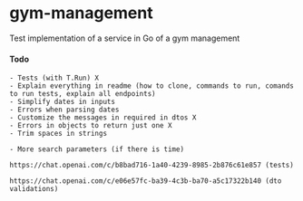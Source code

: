 # gym-management

Test implementation of a service in Go of a gym management

#### Todo

    - Tests (with T.Run) X
    - Explain everything in readme (how to clone, commands to run, comands to run tests, explain all endpoints)
    - Simplify dates in inputs
    - Errors when parsing dates
    - Customize the messages in required in dtos X
    - Errors in objects to return just one X
    - Trim spaces in strings

    - More search parameters (if there is time)

    https://chat.openai.com/c/b8bad716-1a40-4239-8985-2b876c61e857 (tests)

    https://chat.openai.com/c/e06e57fc-ba39-4c3b-ba70-a5c17322b140 (dto validations)
